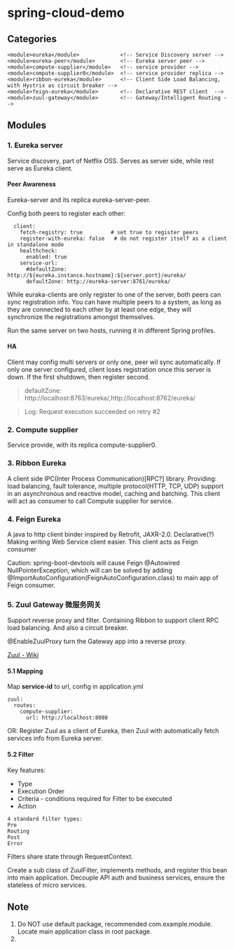 # spring-cloud-demo
## Categories

```
<module>eureka</module>             <!-- Service Discovery server -->
<module>eureka-peer</module>        <!-- Eureka server peer -->
<module>compute-supplier</module>   <!-- service provider -->
<module>compute-supplier0</module>  <!-- service provider replica -->
<module>ribbon-eureka</module>      <!-- Client Side Load Balancing, with Hystrix as circuit breaker -->
<module>feign-eureka</module>       <!-- Declarative REST client  -->
<module>zuul-gateway</module>       <!-- Gateway/Intelligent Routing -->
```

## Modules
### 1. Eureka server
Service discovery, part of Netflix OSS.
Serves as server side, while rest serve as Eureka client. 

#### Peer Awareness
Eureka-server and its replica eureka-server-peer.

Config both peers to register each other:
```
  client:
    fetch-registry: true         # set true to register peers
    register-with-eureka: false   # do not register itself as a client in standalone mode
    healthcheck:
      enabled: true
    service-url:
      #defaultZone: http://${eureka.instance.hostname}:${server.port}/eureka/
      defaultZone: http://eureka-server:8761/eureka/
```
While euraka-clients are only register to one of the server, both peers can sync registration info. You can have multiple peers to a system, as long as they are connected to each other by at least one edge, they will synchronize the registrations amongst themselves.

Run the same server on two hosts, running it in different Spring profiles.

#### HA
Client may config multi servers or only one, peer wil sync automatically. If only one server configured, client loses registration once this server is down.
If the first shutdown, then register second.
> defaultZone: http://localhost:8763/eureka/,http://localhost:8762/eureka/

> Log: Request execution succeeded on retry #2

### 2. Compute supplier
Service provide, with its replica compute-supplier0.
 
### 3. Ribbon Eureka
A client side IPC(Inter Process Communication)[RPC?] library. Providing: load balancing, fault tolerance, multiple protocol(HTTP, TCP, UDP) support in an asynchronous and reactive model, caching and batching.
This client will act as consumer to call Compute supplier for service.

### 4. Feign Eureka
A java to http client binder inspired by Retrofit, JAXR-2.0.
Declarative(?) 
Making writing Web Service client easier.
This client acts as Feign consumer

Caution:
spring-boot-devtools will cause Feign @Autowired NullPointerException, which will can be solved by adding @ImportAutoConfiguration(FeignAutoConfiguration.class) to main app of Feign consumer.

### 5. Zuul Gateway 微服务网关
Support reverse proxy and filter.
Containing Ribbon to support client RPC load balancing.
And also a circuit breaker.

@EnableZuulProxy turn the Gateway app into a reverse proxy.

[Zuul - Wiki](https://github.com/Netflix/zuul/wiki)

#### 5.1 Mapping
Map **service-id** to url, config in application.yml

```
zuul:
  routes:
    compute-supplier:
      url: http://localhost:8080
```

OR:
Register Zuul as a client of Eureka, then Zuul with automatically fetch services info from Eureka server.


#### 5.2 Filter
Key features:
- Type
-  Execution Order
-  Criteria - conditions required for Filter to be executed
-  Action
```
4 standard filter types:
Pre
Routing
Post
Error
```
Filters share state through RequestContext.

Create a sub class of ZuulFilter, implements methods, and register this bean into main application. Decouple API auth and business services, ensure the stateless of micro services.

## Note
1. Do NOT use default package, recommended com.example.module. Locate main application class in root package.
2. 